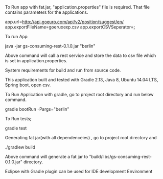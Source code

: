 To Run app with fat.jar, "application.properties" file is required. That file
contains parameters for the applications.

app.url=http://api.goeuro.com/api/v2/position/suggest/en/
app.exportFileName=goeruoexp.csv
app.exportCSVSeperator=;

To run App 

java -jar gs-consuming-rest-0.1.0.jar "berlin" 

Above command will call a rest service and store the data to csv file which is set in application.properties.


System requirements for build and run from source code.

This application built and tested with Gradle 2.13, Java 8, Ubuntu 14.04 LTS, Spring boot, open csv.

 
To Run Application with gradle, go to project root directory and run below command.

gradle bootRun -Pargs="berlin"

To Run tests;

gradle test

Generating fat jar(with all dependenceies) , go to project root directory and

./gradlew build

Above command will generate a fat jar to "build/libs/gs-consuming-rest-0.1.0.jar" directory.

Eclipse with Gradle plugin can be used for IDE development Environment











